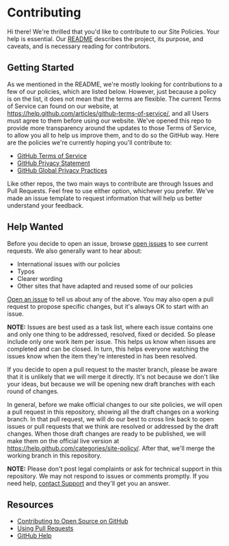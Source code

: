 # Contributing

Hi there! We're thrilled that you'd like to contribute to our Site Policies. Your help is essential. Our [README](README.md) describes the project, its purpose, and caveats, and is necessary reading for contributors.

## Getting Started

As we mentioned in the README, we're mostly looking for contributions to a few of our policies, which are listed below. However, just because a policy is on the list, it does not mean that the terms are flexible. The current Terms of Service can found on our website, at https://help.github.com/articles/github-terms-of-service/, and all Users must agree to them before using our website. We've opened this repo to provide more transparency around the updates to those Terms of Service, to allow you all to help us improve them, and to do so the GitHub way. Here are the policies we're currently hoping you'll contribute to:

* [GitHub Terms of Service](https://help.github.com/articles/github-terms-of-service/)
* [GitHub Privacy Statement](https://help.github.com/articles/github-privacy-statement/)
* [GitHub Global Privacy Practices](https://help.github.com/articles/global-privacy-practices/)


Like other repos, the two main ways to contribute are through Issues and Pull Requests. Feel free to use either option, whichever you prefer. We've made an issue template to request information that will help us better understand your feedback.

## Help Wanted

Before you decide to open an issue, browse [open issues](https://github.com/github/site-policy/issues) to see current requests. We also generally want to hear about:

* International issues with our policies
* Typos
* Clearer wording
* Other sites that have adapted and reused some of our policies

[Open an issue](https://github.com/github/site-policy/issues/new) to tell us about any of the above. You may also open a pull request to propose specific changes, but it's always OK to start with an issue.

**NOTE:** Issues are best used as a task list, where each issue contains one and only one thing to be addressed, resolved, fixed or decided. So please include only one work item per issue. This helps us know when issues are completed and can be closed. In turn, this helps everyone watching the issues know when the item they're interested in has been resolved.

If you decide to open a pull request to the master branch, please be aware that it is unlikely that we will merge it directly. It's not because we don't like your ideas, but because we will be opening new draft branches with each round of changes.

In general, before we make official changes to our site policies, we will open a pull request in this repository, showing all the draft changes on a working branch. In that pull request, we will do our best to cross link back to open issues or pull requests that we think are resolved or addressed by the draft changes. When those draft changes are ready to be published, we will make them on the official live version at https://help.github.com/categories/site-policy/. After that, we'll merge the working branch in this repository.

**NOTE:** Please don't post legal complaints or ask for technical support in this repository. We may not respond to issues or comments promptly. If you need help, [contact Support](https://github.com/contact) and they'll get you an answer.

## Resources

- [Contributing to Open Source on GitHub](https://guides.github.com/activities/contributing-to-open-source/)
- [Using Pull Requests](https://help.github.com/articles/about-pull-requests/)
- [GitHub Help](https://help.github.com)
